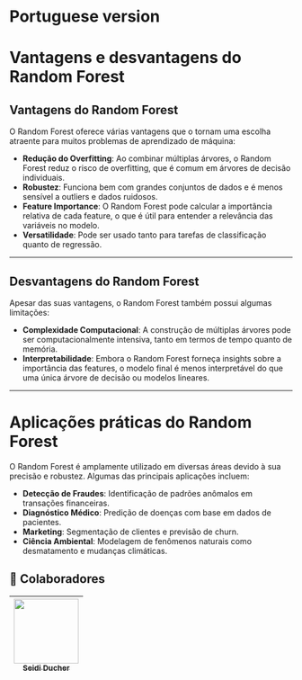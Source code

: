 # Portuguese version

# Vantagens e desvantagens do Random Forest


## Vantagens do Random Forest

O Random Forest oferece várias vantagens que o tornam uma escolha atraente para muitos problemas de aprendizado de máquina:

- **Redução do Overfitting**: Ao combinar múltiplas árvores, o Random Forest reduz o risco de overfitting, que é comum em árvores de decisão individuais.
- **Robustez**: Funciona bem com grandes conjuntos de dados e é menos sensível a outliers e dados ruidosos.
- **Feature Importance**: O Random Forest pode calcular a importância relativa de cada feature, o que é útil para entender a relevância das variáveis no modelo.
- **Versatilidade**: Pode ser usado tanto para tarefas de classificação quanto de regressão.

---

## Desvantagens do Random Forest

Apesar das suas vantagens, o Random Forest também possui algumas limitações:

- **Complexidade Computacional**: A construção de múltiplas árvores pode ser computacionalmente intensiva, tanto em termos de tempo quanto de memória.
- **Interpretabilidade**: Embora o Random Forest forneça insights sobre a importância das features, o modelo final é menos interpretável do que uma única árvore de decisão ou modelos lineares.

---

# Aplicações práticas do Random Forest

O Random Forest é amplamente utilizado em diversas áreas devido à sua precisão e robustez. Algumas das principais aplicações incluem:

- **Detecção de Fraudes**: Identificação de padrões anômalos em transações financeiras.
- **Diagnóstico Médico**: Predição de doenças com base em dados de pacientes.
- **Marketing**: Segmentação de clientes e previsão de churn.
- **Ciência Ambiental**: Modelagem de fenômenos naturais como desmatamento e mudanças climáticas.


## 👾 Colaboradores
|  [<img loading="lazy" src="https://avatars.githubusercontent.com/u/153019298?v=4" width=115><br><sub>Seidi Ducher</sub>](https://github.com/seidiDucher)  
| :---: |